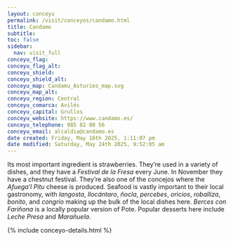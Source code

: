 ```yaml
---
layout: conceyu
permalink: /visit/conceyos/candamo.html
title: Candamo
subtitle:
toc: false
sidebar:
  nav: visit_full
conceyu_flag:
conceyu_flag_alt:
conceyu_shield:
conceyu_shield_alt:
conceyu_map: Candamu_Asturies_map.svg
conceyu_map_alt:
conceyu_region: Central
conceyu_comarca: Avilés
conceyu_capital: Grullos
conceyu_website: https://www.candamo.es/
conceyu_telephone: 985 82 80 56
conceyu_email: alcaldia@candamo.es
date created: Friday, May 16th 2025, 1:11:07 pm
date modified: Saturday, May 24th 2025, 9:52:05 am
---
```


Its most important ingredient is strawberries. They’re used in a variety of dishes, and they have a *Festival de la Fresa* every June. In November they have a chestnut festival. They’re also one of the concejos where the *Afuega’l Pitu* cheese is produced. Seafood is vastly important to their local gastronomy, with *langosta*, *llocántaro*, *ñocla*, *percebes*, *oricios*, *roballiza*, *bonito*, and *congrio* making up the bulk of the local dishes here. *Berces con Fariñona* is a locally popular version of Pote. Popular desserts here include *Leche Presa* and *Marañuela*. 

{% include conceyo-details.html %}